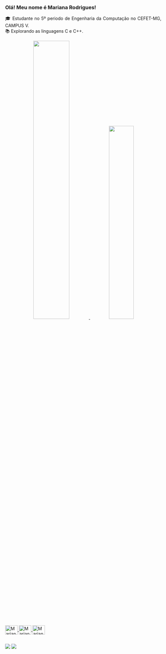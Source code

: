 ### Olá! Meu nome é Mariana Rodrigues!

<div align="justify">
🎓 Estudante no 5º periodo de Engenharia da Computação no CEFET-MG, CAMPUS V. <br>
📚 Explorando as linguagens C e C++. <br><br>
  
</div>
<div align="center">
  <a href="[https://github.com/MariRodriguess">
  <img width="48%" src="https://github-readme-stats.vercel.app/api?username=MariRodriguess&show_icons=true&theme=dracula&include_all_commits=true"/>
  <img width="40%" src="https://github-readme-stats.vercel.app/api/top-langs/?username=MariRodriguess&layout=compact&langs_count=7&theme=dracula"/> 
</div>
<div style="display: inline_block"><br>
  <img align="center" alt="Mariana-C" height="30" width="40" src="https://cdn.jsdelivr.net/gh/devicons/devicon/icons/c/c-original.svg" />
  <img align="center" alt="Mariana-C++" height="30" width="40" src="https://cdn.jsdelivr.net/gh/devicons/devicon/icons/cplusplus/cplusplus-original.svg" />
  <img align="center" alt="Mariana-Python" height="30" width="40" src="https://cdn.jsdelivr.net/gh/devicons/devicon/icons/python/python-original.svg" />
</div> 
  
  ##
 
<div> 
  <a href = "mailto:mariana.itapec@gmail.com"><img src="https://img.shields.io/badge/-Gmail-%23333?style=for-the-badge&logo=gmail&logoColor=white" target="_blank"></a>
  <a href="https://t.me/MariRodriguess0"><img src="https://img.shields.io/badge/Telegram-2CA5E0?style=for-the-badge&logo=telegram&logoColor=white"/> </a>
</div>  
  
